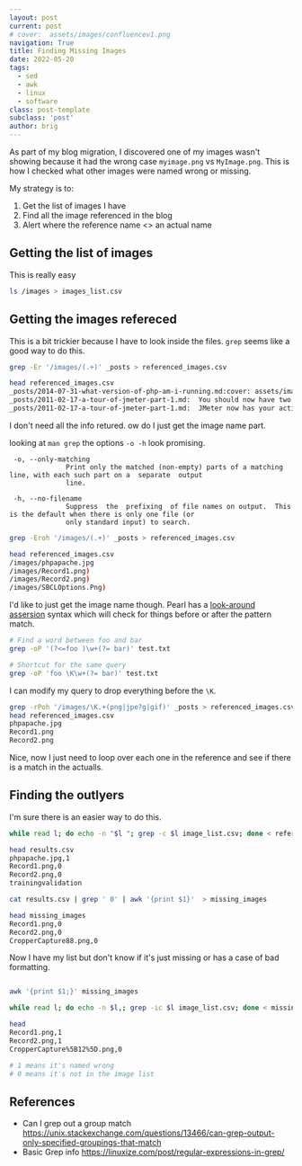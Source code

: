 ```yaml
---
layout: post
current: post
# cover:  assets/images/confluencev1.png
navigation: True
title: Finding Missing Images
date: 2022-05-20
tags: 
  - sed
  - awk
  - linux
  - software
class: post-template
subclass: 'post'
author: brig
---
```


As part of my blog migration, I discovered one of my images wasn't showing because it had the wrong case `myimage.png` vs `MyImage.png`. This is how I checked what other images were named wrong or missing.

My strategy is to:
1. Get the list of images I have
2. Find all the image referenced in the blog
3. Alert where the reference name <> an actual name

## Getting the list of images

This is really easy
```bash
ls /images > images_list.csv
```

## Getting the images refereced

This is a bit trickier because I have to look inside the files. `grep` seems like a good way to do this.

```bash
grep -Er '/images/(.+)' _posts > referenced_images.csv

head referenced_images.csv
_posts/2014-07-31-what-version-of-php-am-i-running.md:cover: assets/images/phpapache.jpg
_posts/2011-02-17-a-tour-of-jmeter-part-1.md:  You should now have two elements. ![Record1](/assets/images/Record1.png)
_posts/2011-02-17-a-tour-of-jmeter-part-1.md:  JMeter now has your actions recorded ![Record2](/assets/images/Record2.png)
```

I don't need all the info retured. ow do I just get the image name part.

looking at `man grep` the options `-o -h` look promising.

```
 -o, --only-matching
              Print only the matched (non-empty) parts of a matching line, with each such part on a  separate  output
              line.

 -h, --no-filename
              Suppress  the  prefixing  of file names on output.  This is the default when there is only one file (or
              only standard input) to search.
```

```bash
grep -Eroh '/images/(.+)' _posts > referenced_images.csv

head referenced_images.csv
/images/phpapache.jpg
/images/Record1.png)
/images/Record2.png)
/images/SBCLOptions.Png)
```

I'd like to just get the image name though. Pearl has a [look-around assersion](https://perldoc.perl.org/perlre#Lookaround-Assertions) syntax which will check for things before or after the pattern match. 

```bash
# Find a word between foo and bar
grep -oP '(?<=foo )\w+(?= bar)' test.txt

# Shortcut for the same query
grep -oP 'foo \K\w+(?= bar)' test.txt
```

I can modify my query to drop everything before the `\K`.
```bash
grep -rPoh '/images/\K.+(png|jpe?g|gif)' _posts > referenced_images.csv
head referenced_images.csv
phpapache.jpg
Record1.png
Record2.png
```

Nice, now I just need to loop over each one in the reference and see if there is a match in the actualls.

## Finding the outlyers

I'm sure there is an easier way to do this.

```bash
while read l; do echo -n "$l "; grep -c $l image_list.csv; done < referenced_images.csv  > results.csv

head results.csv
phpapache.jpg,1
Record1.png,0
Record2.png,0
trainingvalidation

cat results.csv | grep ' 0' | awk '{print $1}'  > missing_images

head missing_images
Record1.png,0
Record2.png,0
CropperCapture88.png,0

```

Now I have my list but don't know if it's just missing or has a case of bad formatting.

```bash

awk '{print $1;}' missing_images

while read l; do echo -n $l,; grep -ic $l image_list.csv; done < missing_images > wrong_case.csv

head
Record1.png,1
Record2.png,1
CropperCapture%5B12%5D.png,0

# 1 means it's named wrong
# 0 means it's not in the image list
```

## References
- Can I grep out a group match https://unix.stackexchange.com/questions/13466/can-grep-output-only-specified-groupings-that-match
- Basic Grep info https://linuxize.com/post/regular-expressions-in-grep/

